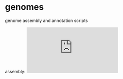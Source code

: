 # genomes
genome assembly and annotation scripts

assembly:
![spotted-flesh fly](https://github.com/jelber2/genomes/blob/main/fly-genome.md)
